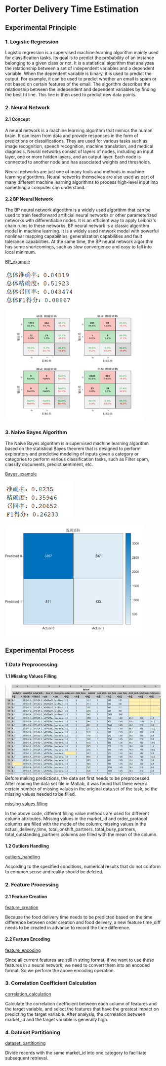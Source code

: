 # Porter Delivery Time Estimation
## Experimental Principle
### 1. Logistic Regression  
Logistic regression is a supervised machine learning algorithm mainly used for classification tasks. Its goal is to predict the probability of an instance belonging to a given class or not. It is a statistical algorithm that analyzes the relationship between a set of independent variables and a dependent variable. When the dependent variable is binary, it is used to predict the output. For example, it can be used to predict whether an email is spam or not based on certain features of the email. The algorithm describes the relationship between the independent and dependent variables by finding the best fit line. This line is then used to predict new data points.
### 2. Neural Network
#### 2.1 Concept
A neural network is a machine learning algorithm that mimics the human brain. It can learn from data and provide responses in the form of predictions or classifications. They are used for various tasks such as image recognition, speech recognition, machine translation, and medical diagnosis. Neural networks consist of layers of nodes, including an input layer, one or more hidden layers, and an output layer. Each node is connected to another node and has associated weights and thresholds.

Neural networks are just one of many tools and methods in machine learning algorithms. Neural networks themselves are also used as part of many different machine learning algorithms to process high-level input into something a computer can understand.
#### 2.2 BP Neural Network
The BP neural network algorithm is a widely used algorithm that can be used to train feedforward artificial neural networks or other parameterized networks with differentiable nodes. It is an efficient way to apply Leibniz's chain rules to these networks. BP neural network is a classic algorithm model in machine learning. It is a widely used network model with powerful nonlinear mapping capabilities, generalization capabilities and fault tolerance capabilities. At the same time, the BP neural network algorithm has some shortcomings, such as slow convergence and easy to fall into local minimum.

[BP_example](https://github.com/Houming-Huang/PDTE/blob/main/BP_example.m)

[![BP指标](https://github.com/Houming-Huang/PDTE/blob/main/images/BP_Exa/%E6%8C%87%E6%A0%87.png)](https://github.com/Houming-Huang/PDTE/blob/main/images/BP_Exa/)

<img src="https://github.com/Houming-Huang/PDTE/blob/main/images/BP_Exa/%E6%B7%B7%E6%B7%86%E7%9F%A9%E9%98%B5.png" alt="BP混淆矩阵" height="360" width="450"/>

### 3. Naive Bayes Algorithm
The Naive Bayes algorithm is a supervised machine learning algorithm based on the statistical Bayes theorem that is designed to perform exploratory and predictive modeling of inputs given a category or categories to perform various classification tasks, such as Filter spam, classify documents, predict sentiment, etc.

[Bayes_example](https://github.com/Houming-Huang/PDTE/blob/main/Bayes_example.m)

[![Bayes指标](https://github.com/Houming-Huang/PDTE/blob/main/images/Bayes_Exa/%E6%8C%87%E6%A0%87.png)](https://github.com/Houming-Huang/PDTE/blob/main/images/Bayes_Exa/)

<img src="https://github.com/Houming-Huang/PDTE/blob/main/images/Bayes_Exa/%E6%B7%B7%E6%B7%86%E7%9F%A9%E9%98%B5.png" alt="Bayes混淆矩阵" height="360" width="450"/>

## Experimental Process
### 1.Data Preprocessing
#### 1.1 Missing Values Filling
<img src="https://github.com/Houming-Huang/PDTE/blob/main/images/missing_values.png" alt="缺失值" height="290" width="700"/>
Before making predictions, the data set first needs to be preprocessed. After reading the data set file in Matlab, it was found that there were a certain number of missing values in the original data set of the task, so the missing values needed to be filled.  

[missing values filling](https://github.com/Houming-Huang/PDTE/blob/main/missing_values_filling.m)

In the above code, different filling value methods are used for different column attributes. Missing values in the market_id and order_protocol columns are filled with the mode of the column; missing values in the actual_delivery_time, total_onshift_partners, total_busy_partners, total_outstanding_partners columns are filled with the mean of the column.
#### 1.2 Outliers Handling
[outliers_handling](https://github.com/Houming-Huang/PDTE/blob/main/outliers_handling.m)

According to the specified conditions, numerical results that do not conform to common sense and reality should be deleted.
### 2. Feature Processing
#### 2.1 Feature Creation
[feature_creation](https://github.com/Houming-Huang/PDTE/blob/main/feature_creation.m)

Because the food delivery time needs to be predicted based on the time difference between order creation and food delivery, a new feature time_diff needs to be created in advance to record the time difference.
#### 2.2 Feature Encoding
[feature_encoding](https://github.com/Houming-Huang/PDTE/blob/main/feature_encoding.m)

Since all current features are still in string format, if we want to use these features in a neural network, we need to convert them into an encoded format. So we perform the above encoding operation.
### 3. Correlation Coefficient Calculation
[correlation_calculation](https://github.com/Houming-Huang/PDTE/blob/main/correlation_calculation.m)

Calculate the correlation coefficient between each column of features and the target variable, and select the features that have the greatest impact on predicting the target variable. After analysis, the correlation between market_id and the target variable is generally high.
### 4. Dataset Partitioning
[dataset_partitioning](https://github.com/Houming-Huang/PDTE/blob/main/dataset_partitioning.m)

Divide records with the same market_id into one category to facilitate subsequent retrieval.
